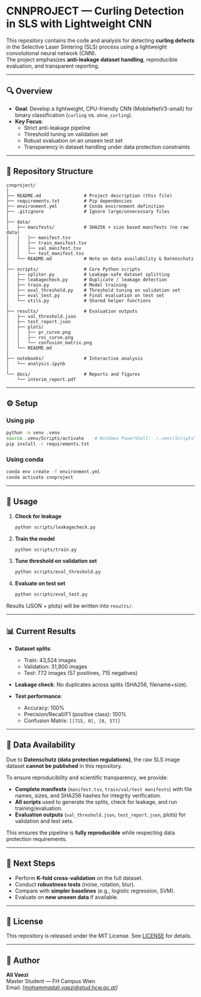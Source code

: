 # CNNPROJECT — Curling Detection in SLS with Lightweight CNN

This repository contains the code and analysis for detecting **curling defects** in the Selective Laser Sintering (SLS) process using a lightweight convolutional neural network (CNN).  
The project emphasizes **anti-leakage dataset handling**, reproducible evaluation, and transparent reporting.

---

## 🔍 Overview

- **Goal**: Develop a lightweight, CPU-friendly CNN (MobileNetV3-small) for binary classification (`curling` vs. `ohne_curling`).  
- **Key Focus**:  
  - Strict anti-leakage pipeline  
  - Threshold tuning on validation set  
  - Robust evaluation on an unseen test set  
  - Transparency in dataset handling under data protection constraints  

---

## 📂 Repository Structure

```
cnnproject/
│
├── README.md                # Project description (this file)
├── requirements.txt         # Pip dependencies
├── environment.yml          # Conda environment definition
├── .gitignore               # Ignore large/unnecessary files
│
├── data/
│   ├── manifests/           # SHA256 + size based manifests (no raw data)
│   │   ├── manifest.tsv
│   │   ├── train_manifest.tsv
│   │   ├── val_manifest.tsv
│   │   └── test_manifest.tsv
│   └── README.md            # Note on data availability & Datenschutz
│
├── scripts/                 # Core Python scripts
│   ├── spliter.py           # Leakage-safe dataset splitting
│   ├── leakagecheck.py      # Duplicate / leakage detection
│   ├── train.py             # Model training
│   ├── eval_threshold.py    # Threshold tuning on validation set
│   ├── eval_test.py         # Final evaluation on test set
│   └── utils.py             # Shared helper functions
│
├── results/                 # Evaluation outputs
│   ├── val_threshold.json
│   ├── test_report.json
│   ├── plots/
│   │   ├── pr_curve.png
│   │   ├── roc_curve.png
│   │   └── confusion_matrix.png
│   └── README.md
│
├── notebooks/               # Interactive analysis
│   └── analysis.ipynb
│
└── docs/                    # Reports and figures
    └── interim_report.pdf
```

---

## ⚙️ Setup

### Using pip
```bash
python -m venv .venv
source .venv/Scripts/activate    # Windows PowerShell: .\.venv\Scripts\Activate.ps1
pip install -r requirements.txt
```

### Using conda
```bash
conda env create -f environment.yml
conda activate cnnproject
```

---

## 🚀 Usage

1. **Check for leakage**  
   ```bash
   python scripts/leakagecheck.py
   ```

2. **Train the model**  
   ```bash
   python scripts/train.py
   ```

3. **Tune threshold on validation set**  
   ```bash
   python scripts/eval_threshold.py
   ```

4. **Evaluate on test set**  
   ```bash
   python scripts/eval_test.py
   ```

Results (JSON + plots) will be written into `results/`.

---

## 📊 Current Results

- **Dataset splits**:  
  - Train: 43,524 images  
  - Validation: 31,900 images  
  - Test: 772 images (57 positives, 715 negatives)

- **Leakage check**: No duplicates across splits (SHA256, filename+size).  
- **Test performance**:  
  - Accuracy: 100%  
  - Precision/Recall/F1 (positive class): 100%  
  - Confusion Matrix: `[[715, 0], [0, 57]]`

---

## 📁 Data Availability

Due to **Datenschutz (data protection regulations)**, the raw SLS image dataset **cannot be published** in this repository.  

To ensure reproducibility and scientific transparency, we provide:
- **Complete manifests** (`manifest.tsv`, `train/val/test manifests`) with file names, sizes, and SHA256 hashes for integrity verification.  
- **All scripts** used to generate the splits, check for leakage, and run training/evaluation.  
- **Evaluation outputs** (`val_threshold.json`, `test_report.json`, plots) for validation and test sets.  

This ensures the pipeline is **fully reproducible** while respecting data protection requirements.

---

## 📌 Next Steps

- Perform **K-fold cross-validation** on the full dataset.  
- Conduct **robustness tests** (noise, rotation, blur).  
- Compare with **simpler baselines** (e.g., logistic regression, SVM).  
- Evaluate on **new unseen data** if available.

---

## 📜 License

This repository is released under the MIT License. See [LICENSE](LICENSE) for details.

---

## 👤 Author

**Ali Vaezi**  
Master Student — FH Campus Wien  
Email: *[mohammadali.vaezi@stud.hcw.ac.at]*  

